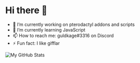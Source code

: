 # Hi there 👋

- 🔭 I’m currently working on pterodactyl addons and scripts
- 🌱 I’m currently learning JavaScript
- 📫 How to reach me: guldkage#3316 on Discord
- ⚡ Fun fact: I like gifflar

![My GitHub Stats](https://github-readme-stats.vercel.app/api?username=guldkage&show_icons=true)
